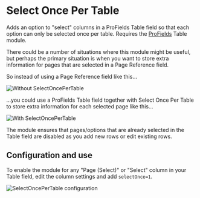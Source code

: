 # Select Once Per Table

Adds an option to "select" columns in a ProFields Table field so that each option can only be selected once per table. Requires the [ProFields](https://processwire.com/store/pro-fields/) Table module.

There could be a number of situations where this module might be useful, but perhaps the primary situation is when you want to store extra information for pages that are selected in a Page Reference field.

So instead of using a Page Reference field like this...

![Without SelectOncePerTable](https://user-images.githubusercontent.com/1538852/146096627-3a4aa460-101d-4d1e-9d26-d275cb231843.png)

...you could use a ProFields Table field together with Select Once Per Table to store extra information for each selected page like this...

![With SelectOncePerTable](https://user-images.githubusercontent.com/1538852/146096639-e49ade2f-8014-4226-bd37-f47f4bc8e561.png)

The module ensures that pages/options that are already selected in the Table field are disabled as you add new rows or edit existing rows.

## Configuration and use

To enable the module for any "Page (Select)" or "Select" column in your Table field, edit the column settings and add `selectOnce=1`.

![SelectOncePerTable configuration](https://user-images.githubusercontent.com/1538852/146096637-4c6ba047-5c46-4921-8a14-125de56bdd9a.png)
